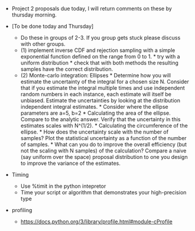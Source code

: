 * Project 2 proposals due today, I will return comments on these by thursday morning.


* [To be done today and Thursday]
   * Do these in groups of 2-3. If you group gets stuck
     please discuss with other groups.
   * (1) implement inverse CDF and rejection sampling with a simple exponential function defined on the range from 0 to 1.
         * try with a uniform distribution
         * check that with both methods the resulting samples have
           the correct distribution.
   * (2) Monte-carlo integration: Ellipses
         * Determine how you will estimate the uncertainty of the integral
           for a chosen size N. Consider that if you estimate the integral
           multiple times and use independent random numbers in each instance,
           each estimate will itself be unbiased. Estimate the uncertainties
           by looking at the distribution independent integral estimates.
         * Consider where the ellipse parameters are a=5, b=2
         * Calculating the area of the ellipse. Compare to the analytic
           answer. Verify that the uncertainty in this estimates scales
           with N^(1/2). 
         * Calculating the circumference of the ellipse.
         * How does the uncertainty scale with the number of samples?
           Plot the statistical uncertainty as a function of the number of
           samples.
         * What can you do to improve the overall efficiency (but not
           the scaling with N samples) of the calculation? Compare a 
           naive (say uniform over the space) proposal distribution
           to one you design to improve the variance of the estimates.
            
* Timing
   * Use %timit in the python intepretor
   * Time your script or algorithm that demonstrates your high-precision type
* profiling
   * https://docs.python.org/3/library/profile.html#module-cProfile
